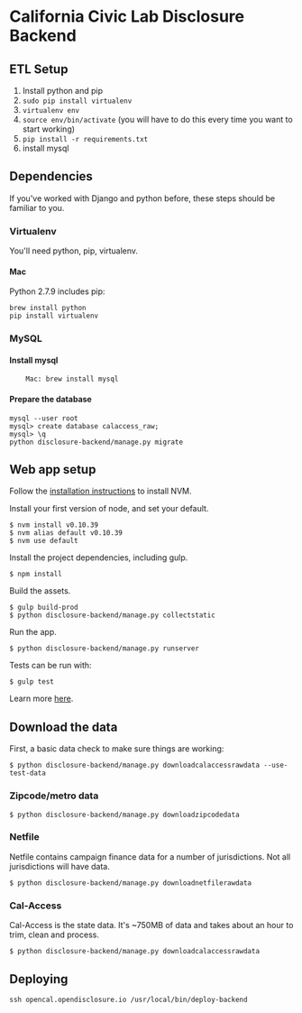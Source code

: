 California Civic Lab Disclosure Backend
==================================================

## ETL Setup

1. Install python and pip
2. `sudo pip install virtualenv`
3. `virtualenv env`
4. `source env/bin/activate` (you will have to do this every time you want to
   start working)
5. `pip install -r requirements.txt`
6. install mysql


## Dependencies

If you've worked with Django and python before, these steps should be familiar to you.

### Virtualenv

You'll need python, pip, virtualenv.

#### Mac

Python 2.7.9 includes pip:

```
brew install python
pip install virtualenv
```


### MySQL

#### Install mysql

```
    Mac: brew install mysql
```

#### Prepare the database

```
mysql --user root
mysql> create database calaccess_raw;
mysql> \q
python disclosure-backend/manage.py migrate
```


## Web app setup

Follow the [installation
instructions](https://github.com/creationix/nvm#installation) to install NVM.

Install your first version of node, and set your default.

    $ nvm install v0.10.39
    $ nvm alias default v0.10.39
    $ nvm use default

Install the project dependencies, including gulp.

    $ npm install

Build the assets.

    $ gulp build-prod
    $ python disclosure-backend/manage.py collectstatic

Run the app.

    $ python disclosure-backend/manage.py runserver

Tests can be run with:

    $ gulp test

Learn more [here](js/README.md).


## Download the data

First, a basic data check to make sure things are working:

    $ python disclosure-backend/manage.py downloadcalaccessrawdata --use-test-data

### Zipcode/metro data

    $ python disclosure-backend/manage.py downloadzipcodedata

### Netfile

Netfile contains campaign finance data for a number of jurisdictions. Not all
jurisdictions will have data.

    $ python disclosure-backend/manage.py downloadnetfilerawdata

### Cal-Access

Cal-Access is the state data. It's ~750MB of data and takes about an hour to
trim, clean and process.

    $ python disclosure-backend/manage.py downloadcalaccessrawdata

## Deploying

```
ssh opencal.opendisclosure.io /usr/local/bin/deploy-backend
```

